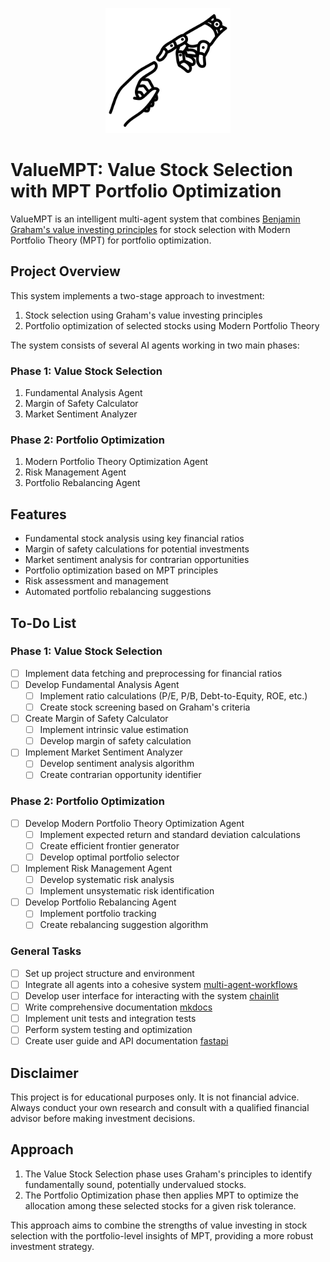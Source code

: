 
<p align="center">
  <img src="docs/images/technology-disruption.svg" width="200" title="Technology Disruption">
</p>

# ValueMPT: Value Stock Selection with MPT Portfolio Optimization

ValueMPT is an intelligent multi-agent system that combines [Benjamin Graham's value investing principles](https://www.investopedia.com/articles/basics/07/grahamprinciples.asp) for stock selection with Modern Portfolio Theory (MPT) for portfolio optimization.

## Project Overview

This system implements a two-stage approach to investment:

1. Stock selection using Graham's value investing principles
2. Portfolio optimization of selected stocks using Modern Portfolio Theory

The system consists of several AI agents working in two main phases:

### Phase 1: Value Stock Selection
1. Fundamental Analysis Agent
2. Margin of Safety Calculator
3. Market Sentiment Analyzer

### Phase 2: Portfolio Optimization
1. Modern Portfolio Theory Optimization Agent
2. Risk Management Agent
3. Portfolio Rebalancing Agent

## Features

- Fundamental stock analysis using key financial ratios
- Margin of safety calculations for potential investments
- Market sentiment analysis for contrarian opportunities
- Portfolio optimization based on MPT principles
- Risk assessment and management
- Automated portfolio rebalancing suggestions


## To-Do List

### Phase 1: Value Stock Selection
- [ ] Implement data fetching and preprocessing for financial ratios
- [ ] Develop Fundamental Analysis Agent
  - [ ] Implement ratio calculations (P/E, P/B, Debt-to-Equity, ROE, etc.)
  - [ ] Create stock screening based on Graham's criteria
- [ ] Create Margin of Safety Calculator
  - [ ] Implement intrinsic value estimation
  - [ ] Develop margin of safety calculation
- [ ] Implement Market Sentiment Analyzer
  - [ ] Develop sentiment analysis algorithm
  - [ ] Create contrarian opportunity identifier

### Phase 2: Portfolio Optimization
- [ ] Develop Modern Portfolio Theory Optimization Agent
  - [ ] Implement expected return and standard deviation calculations
  - [ ] Create efficient frontier generator
  - [ ] Develop optimal portfolio selector
- [ ] Implement Risk Management Agent
  - [ ] Develop systematic risk analysis
  - [ ] Implement unsystematic risk identification
- [ ] Develop Portfolio Rebalancing Agent
  - [ ] Implement portfolio tracking
  - [ ] Create rebalancing suggestion algorithm

### General Tasks
- [ ] Set up project structure and environment 
- [ ] Integrate all agents into a cohesive system [multi-agent-workflows](https://blog.langchain.dev/langgraph-multi-agent-workflows/)
- [ ] Develop user interface for interacting with the system [chainlit](https://docs.chainlit.io/)
- [ ] Write comprehensive documentation [mkdocs](https://www.mkdocs.org/)
- [ ] Implement unit tests and integration tests
- [ ] Perform system testing and optimization
- [ ] Create user guide and API documentation [fastapi](https://fastapi.tiangolo.com/#interactive-api-docs)

## Disclaimer

This project is for educational purposes only. It is not financial advice. Always conduct your own research and consult with a qualified financial advisor before making investment decisions.

## Approach

1. The Value Stock Selection phase uses Graham's principles to identify fundamentally sound, potentially undervalued stocks.
2. The Portfolio Optimization phase then applies MPT to optimize the allocation among these selected stocks for a given risk tolerance.

This approach aims to combine the strengths of value investing in stock selection with the portfolio-level insights of MPT, providing a more robust investment strategy.
